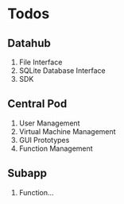 # Todos

## Datahub

1. File Interface
2. SQLite Database Interface
3. SDK


## Central Pod
1. User Management
2. Virtual Machine Management
3. GUI Prototypes
4. Function Management

## Subapp

1. Function...